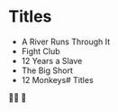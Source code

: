 # Titles

- A River Runs Through It
- Fight Club
- 12 Years a Slave
- The Big Short
- 12 Monkeys# Titles












